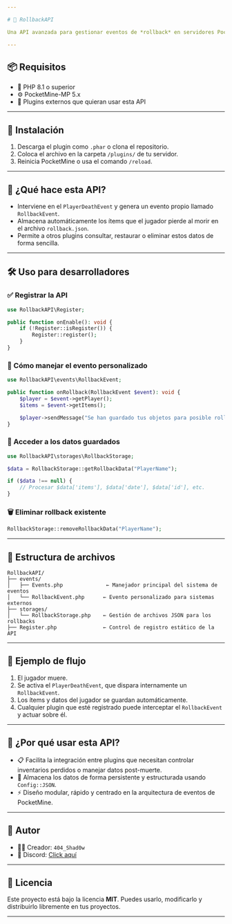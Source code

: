 ```yaml
---

# 🔄 RollbackAPI

Una API avanzada para gestionar eventos de *rollback* en servidores PocketMine-MP. Diseñada para desarrolladores que buscan registrar, guardar y restaurar eventos importantes (como drops de muerte) de manera segura, modular y optimizada.

---
```


## 📦 Requisitos

- 🧠 PHP 8.1 o superior  
- ⚙️ PocketMine-MP 5.x  
- 🧩 Plugins externos que quieran usar esta API  

---

## 🚀 Instalación

1. Descarga el plugin como `.phar` o clona el repositorio.
2. Coloca el archivo en la carpeta `/plugins/` de tu servidor.
3. Reinicia PocketMine o usa el comando `/reload`.

---

## 🧠 ¿Qué hace esta API?

- Interviene en el `PlayerDeathEvent` y genera un evento propio llamado `RollbackEvent`.
- Almacena automáticamente los ítems que el jugador pierde al morir en el archivo `rollback.json`.
- Permite a otros plugins consultar, restaurar o eliminar estos datos de forma sencilla.

---

## 🛠️ Uso para desarrolladores

### ✅ Registrar la API

```php
use RollbackAPI\Register;

public function onEnable(): void {
    if (!Register::isRegister()) {
        Register::register();
    }
}
```

### 🔁 Cómo manejar el evento personalizado

```php
use RollbackAPI\events\RollbackEvent;

public function onRollback(RollbackEvent $event): void {
    $player = $event->getPlayer();
    $items = $event->getItems();

    $player->sendMessage("Se han guardado tus objetos para posible rollback.");
}
```

### 💾 Acceder a los datos guardados

```php
use RollbackAPI\storages\RollbackStorage;

$data = RollbackStorage::getRollbackData("PlayerName");

if ($data !== null) {
    // Procesar $data['items'], $data['date'], $data['id'], etc.
}
```

### 🗑️ Eliminar rollback existente

```php
RollbackStorage::removeRollbackData("PlayerName");
```

---

## 📂 Estructura de archivos

```
RollbackAPI/
├── events/
│   ├── Events.php              ← Manejador principal del sistema de eventos
│   └── RollbackEvent.php      ← Evento personalizado para sistemas externos
├── storages/
│   └── RollbackStorage.php    ← Gestión de archivos JSON para los rollbacks
├── Register.php               ← Control de registro estático de la API
```

---

## 📌 Ejemplo de flujo

1. El jugador muere.
2. Se activa el `PlayerDeathEvent`, que dispara internamente un `RollbackEvent`.
3. Los ítems y datos del jugador se guardan automáticamente.
4. Cualquier plugin que esté registrado puede interceptar el `RollbackEvent` y actuar sobre él.

---

## 🧪 ¿Por qué usar esta API?

* 📋 Facilita la integración entre plugins que necesitan controlar inventarios perdidos o manejar datos post-muerte.
* 📁 Almacena los datos de forma persistente y estructurada usando `Config::JSON`.
* ⚡ Diseño modular, rápido y centrado en la arquitectura de eventos de PocketMine.

---

## 👤 Autor

* 👨‍💻 Creador: `404_Shad0w`
* 💬 Discord: [Click aquí](https://discord.com/users/1177436591761932328)

---

## 📝 Licencia

Este proyecto está bajo la licencia **MIT**. Puedes usarlo, modificarlo y distribuirlo libremente en tus proyectos.

---
